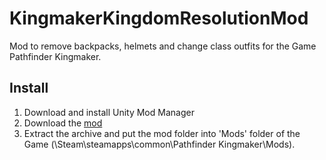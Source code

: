 # KingmakerKingdomResolutionMod
Mod to remove backpacks, helmets and change class outfits for the Game Pathfinder Kingmaker.
## Install
1. Download and install Unity Mod Manager﻿
2. Download the [mod](https://github.com/spacehamster/KingmakerVisualAdjustmentsMod/releases)
3. Extract the archive and put the mod folder into 'Mods' folder of the Game (\Steam\steamapps\common\Pathfinder Kingmaker\Mods).